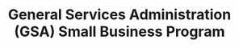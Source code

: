 ---
highlight: "false" 
title: "General Services Administration (GSA) Small Business Program "
description: "The resource page will help small businesses learn more about doing business with GSA, government contracting opportunities, and marketing your contract."
url-link: "https://www.gsa.gov/small-business"
type: "HTML"
gov-only: "false"
is-external: "true"
publication-date: "January 01, 2023"
reading-time: "5"
resource-type: "Information Slick"
filter: "small-business"
audience: "industry-all-businesses"
branded-offerings: "small-business-support"
---